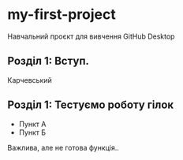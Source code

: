 # my-first-project
Навчальний проєкт для вивчення GitHub Desktop

## Розділ 1: Вступ.
Карчевський

## Розділ 1: Тестуємо роботу гілок
*   Пункт А
*   Пункт Б

Важлива, але не готова функція..
